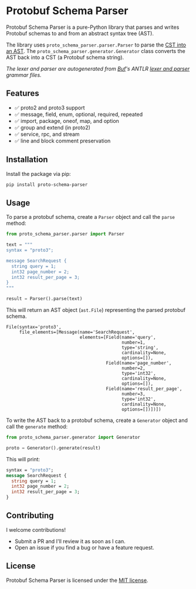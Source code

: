 # Protobuf Schema Parser

Protobuf Schema Parser is a pure-Python library that parses and writes Protobuf schemas to and from an abstract syntax tree (AST).

The library uses `proto_schema_parser.parser.Parser` to parse the [CST into an AST](https://stackoverflow.com/questions/29971097/how-to-create-ast-with-antlr4). The `proto_schema_parser.generator.Generator` class converts the AST back into a CST (a Protobuf schema string).

_The lexer and parser are autogenerated from [Buf](https://buf.build/)'s ANTLR [lexer and parser](https://github.com/bufbuild/protobuf.com/tree/main/examples/antlr) grammar files._

## Features

- ✅ proto2 and proto3 support
- ✅ message, field, enum, optional, required, repeated
- ✅ import, package, oneof, map, and option
- ✅ group and extend (in proto2)
- ✅ service, rpc, and stream
- ✅ line and block comment preservation

## Installation

Install the package via pip:

```bash
pip install proto-schema-parser
```

## Usage

To parse a protobuf schema, create a `Parser` object and call the `parse` method:

```python
from proto_schema_parser.parser import Parser

text = """
syntax = "proto3";

message SearchRequest {
  string query = 1;
  int32 page_number = 2;
  int32 result_per_page = 3;
}
"""

result = Parser().parse(text)
```

This will return an AST object (`ast.File`) representing the parsed protobuf schema.

```
File(syntax='proto3',
     file_elements=[Message(name='SearchRequest',
                            elements=[Field(name='query',
                                            number=1,
                                            type='string',
                                            cardinality=None,
                                            options=[]),
                                      Field(name='page_number',
                                            number=2,
                                            type='int32',
                                            cardinality=None,
                                            options=[]),
                                      Field(name='result_per_page',
                                            number=3,
                                            type='int32',
                                            cardinality=None,
                                            options=[])])])
```

To write the AST back to a protobuf schema, create a `Generator` object and call the `generate` method:

```python
from proto_schema_parser.generator import Generator

proto = Generator().generate(result)
```

This will print:

```proto
syntax = "proto3";
message SearchRequest {
  string query = 1;
  int32 page_number = 2;
  int32 result_per_page = 3;
}
```

## Contributing

I welcome contributions!

- Submit a PR and I'll review it as soon as I can.
- Open an issue if you find a bug or have a feature request.

## License

Protobuf Schema Parser is licensed under the [MIT license](./LICENSE).
